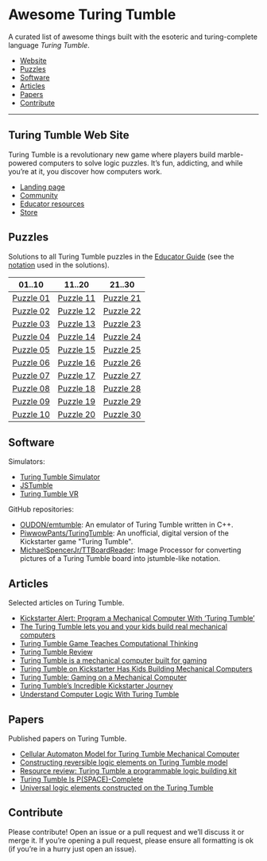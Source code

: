 # Awesome Turing Tumble

A curated list of awesome things built with the esoteric and
turing-complete language _Turing Tumble_.

* [Website](#turing-tumble-web-site)
* [Puzzles](#puzzles)
* [Software](#software)
* [Articles](#articles)
* [Papers](#papers)
* [Contribute](#contribute)

------------------------------------------------------------------------

## Turing Tumble Web Site

Turing Tumble is a revolutionary new game where players build marble-powered
computers to solve logic puzzles. It’s fun, addicting, and while you’re at it,
you discover how computers work.

* [Landing page](https://www.turingtumble.com/)
* [Community](https://community.turingtumble.com/)
* [Educator resources](https://edu.turingtumble.com/)
* [Store](https://store.turingtumble.com/)

## Puzzles

Solutions to all Turing Tumble puzzles in the [Educator Guide](text/EducatorGuide.md)
(see the [notation](text/LEGEND.md) used in the solutions).

| 01..10                      | 11..20                      | 21..30                      |
|-----------------------------|-----------------------------|-----------------------------|
|[Puzzle 01](text/puzzle01.md)|[Puzzle 11](text/puzzle11.md)|[Puzzle 21](text/puzzle21.md)|
|[Puzzle 02](text/puzzle02.md)|[Puzzle 12](text/puzzle12.md)|[Puzzle 22](text/puzzle22.md)|
|[Puzzle 03](text/puzzle03.md)|[Puzzle 13](text/puzzle13.md)|[Puzzle 23](text/puzzle23.md)|
|[Puzzle 04](text/puzzle04.md)|[Puzzle 14](text/puzzle14.md)|[Puzzle 24](text/puzzle24.md)|
|[Puzzle 05](text/puzzle05.md)|[Puzzle 15](text/puzzle15.md)|[Puzzle 25](text/puzzle25.md)|
|[Puzzle 06](text/puzzle06.md)|[Puzzle 16](text/puzzle16.md)|[Puzzle 26](text/puzzle26.md)|
|[Puzzle 07](text/puzzle07.md)|[Puzzle 17](text/puzzle17.md)|[Puzzle 27](text/puzzle27.md)|
|[Puzzle 08](text/puzzle08.md)|[Puzzle 18](text/puzzle18.md)|[Puzzle 28](text/puzzle28.md)|
|[Puzzle 09](text/puzzle09.md)|[Puzzle 19](text/puzzle19.md)|[Puzzle 29](text/puzzle29.md)|
|[Puzzle 10](text/puzzle10.md)|[Puzzle 20](text/puzzle20.md)|[Puzzle 30](text/puzzle30.md)|

## Software

Simulators:

* [Turing Tumble Simulator](https://jessecrossen.github.io/ttsim/)
* [JSTumble](https://www.lodev.org/jstumble/)
* [Turing Tumble VR](https://store.steampowered.com/app/898440/Turing_Tumble_VR/)

GitHub repositories:

* [OUDON/emtumble](https://github.com/OUDON/emtumble): An emulator of Turing Tumble written in C++.
* [PiwwowPants/TuringTumble](https://github.com/PiwwowPants/TuringTumble): An unofficial, digital version of the Kickstarter game "Turing Tumble".
* [MichaelSpencerJr/TTBoardReader](https://github.com/MichaelSpencerJr/TTBoardReader): Image Processor for converting pictures of a Turing Tumble board into jstumble-like notation.

## Articles

Selected articles on Turing Tumble.

* [Kickstarter Alert: Program a Mechanical Computer With ‘Turing Tumble’](https://geekdad.com/2017/05/kickstarter-alert-turing-tumble/)
* [The Turing Tumble lets you and your kids build real mechanical computers](https://techcrunch.com/2017/05/30/the-turing-tumble-lets-you-and-your-kids-build-real-mechanical-computers/)
* [Turing Tumble Game Teaches Computational Thinking](https://www.bethel.edu/news/articles/2017/june/turing-tumble)
* [Turing Tumble Review](https://tbgd.blog/2019/01/13/turing-tumble/)
* [Turing Tumble is a mechanical computer built for gaming](https://www.popularmechanics.co.za/stuff/turing-tumble-mechanical-computer/)
* [Turing Tumble on Kickstarter Has Kids Building Mechanical Computers](https://www.macobserver.com/news/product-news/turing-tumble-kickstarter-kids-building-mechanical-computers/)
* [Turing Tumble: Gaming on a Mechanical Computer](https://www.kickstarter.com/projects/871405126/turing-tumble-gaming-on-a-mechanical-computer)
* [Turing Tumble’s Incredible Kickstarter Journey](https://theworks.org/turing-tumbles-incredible-kickstarter-journey/)
* [Understand Computer Logic With Turing Tumble](https://www.i-programmer.info/news/150-training-a-education/10830-learn-computer-logic-with-turing-tumble-.html)


## Papers

Published papers on Turing Tumble.

* [Cellular Automaton Model for Turing Tumble Mechanical Computer](https://ieeexplore.ieee.org/abstract/document/8590868)
* [Constructing reversible logic elements on Turing Tumble model](http://www.automata2018.ugent.be/files/proceedings_main.pdf)
* [Resource review: Turing Tumble a programmable logic building kit](https://search.informit.com.au/documentSummary;dn=524095287395978;res=IELHSS)
* [Turing Tumble Is P(SPACE)-Complete](https://link.springer.com/chapter/10.1007/978-3-030-17402-6_23)
* [Universal logic elements constructed on the Turing Tumble](https://link.springer.com/article/10.1007/s11047-019-09760-8)

## Contribute

Please contribute! Open an issue or a pull request and we’ll discuss it or
merge it. If you’re opening a pull request, please ensure all formatting is ok
(if you’re in a hurry just open an issue).
